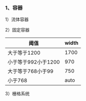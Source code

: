 ### 1、容器

1）流体容器

2）固定容器

| 阈值                | width |
| ------------------- | ----- |
| 大于等于1200        | 1700  |
| 小于等于992小于1200 | 970   |
| 大于等于768小于99   | 750   |
| 小于768             | auto  |

3）栅格系统

